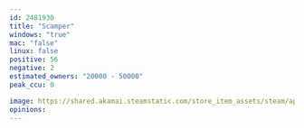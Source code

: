 ```yaml
---
id: 2481930
title: "Scamper"
windows: "true"
mac: "false"
linux: false
positive: 56
negative: 2
estimated_owners: "20000 - 50000"
peak_ccu: 0

image: https://shared.akamai.steamstatic.com/store_item_assets/steam/apps/2481930/header.jpg?t=1712734701
opinions:
---
```

